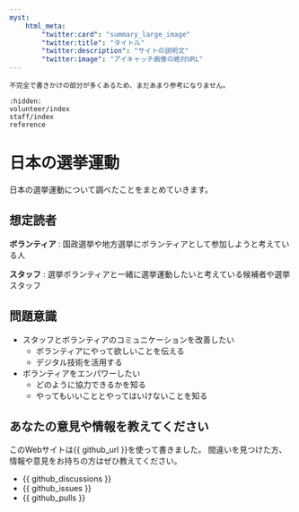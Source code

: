```yaml
---
myst:
    html_meta:
        "twitter:card": "summary_large_image"
        "twitter:title": "タイトル"
        "twitter:description": "サイトの説明文"
        "twitter:image": "アイキャッチ画像の絶対URL"
---
```


```{admonition} **この文章は執筆途中です**
不完全で書きかけの部分が多くあるため、まだあまり参考になりません。
```

```{toctree}
:hidden:
volunteer/index
staff/index
reference
```

# 日本の選挙運動

日本の選挙運動について調べたことをまとめていきます。

## 想定読者
**ボランティア**
: 国政選挙や地方選挙にボランティアとして参加しようと考えている人

**スタッフ**
: 選挙ボランティアと一緒に選挙運動したいと考えている候補者や選挙スタッフ

## 問題意識
- スタッフとボランティアのコミュニケーションを改善したい
  - ボランティアにやって欲しいことを伝える
  - デジタル技術を活用する
- ボランティアをエンパワーしたい
  - どのように協力できるかを知る
  - やってもいいこととやってはいけないことを知る

## あなたの意見や情報を教えてください

このWebサイトは{{ github_url }}を使って書きました。
間違いを見つけた方、情報や意見をお持ちの方はぜひ教えてください。
- {{ github_discussions }}
- {{ github_issues }}
- {{ github_pulls }}
